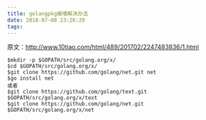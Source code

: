 ```yaml
---
title: golangpkg被墙解决办法
date: 2018-07-08 23:26:29
tags:
---
```


原文：http://www.10tiao.com/html/489/201702/2247483836/1.html

```
$mkdir -p $GOPATH/src/golang.org/x/
$cd $GOPATH/src/golang.org/x/
$git clone https://github.com/golang/net.git net 
$go install net 
或者
$git clone https://github.com/golang/text.git $GOPATH/src/golang.org/x/text
$git clone https://github.com/golang/net.git $GOPATH/src/golang.org/x/net
```

